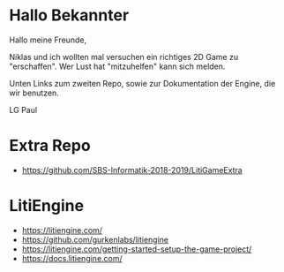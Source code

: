 # Hallo Bekannter
Hallo meine Freunde,

Niklas und ich wollten mal versuchen ein richtiges 2D Game zu "erschaffen".
Wer Lust hat "mitzuhelfen" kann sich melden.

Unten Links zum zweiten Repo, sowie zur Dokumentation der Engine, die wir benutzen.

LG Paul

# Extra Repo

- https://github.com/SBS-Informatik-2018-2019/LitiGameExtra



# LitiEngine
- https://litiengine.com/
- https://github.com/gurkenlabs/litiengine
- https://litiengine.com/getting-started-setup-the-game-project/
- https://docs.litiengine.com/
